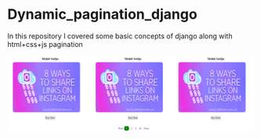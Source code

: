 # Dynamic_pagination_django

In this repository I covered some basic concepts of django along with html+css+js pagination

<img src="mohit.png">
